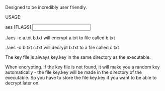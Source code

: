 
Designed to be incredibly user friendly. 

USAGE:  

aes [FLAGS] <input> <output>

./aes -e a.txt b.txt    will encrypt a.txt to file called b.txt

./aes -d b.txt c.txt    will decrypt b.txt to a file called c.txt

The key file is always key.key  in the same directory as the executable. 

When encrypting. if the key file is not found, it will make you a random key automatically - the file key.key will be made
in the directory of the executable. So you have to store the file key.key if you want to be able to decrypt later on. 





